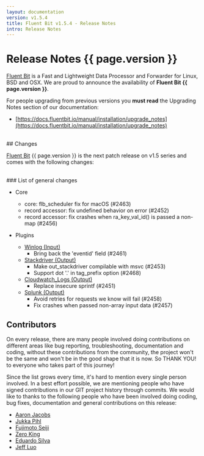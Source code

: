```yaml
---
layout: documentation
version: v1.5.4
title: Fluent Bit v1.5.4 - Release Notes
intro: Release Notes
---
```


# Release Notes {{ page.version }}

[Fluent Bit](http://fluentbit.io) is a Fast and Lightweight Data Processor and Forwarder for Linux, BSD and OSX. We are proud to announce the availability of __Fluent Bit {{ page.version }}__.

For people upgrading from previous versions you __must read__ the Upgrading Notes section of our documentation:

- [https://docs.fluentbit.io/manual/installation/upgrade_notes](https://docs.fluentbit.io/manual/installation/upgrade_notes)

<br>
## Changes

[Fluent Bit](https://fluentbit.io) {{ page.version }} is the next patch release on v1.5 series and comes with the following changes:

<br>
### List of general changes

 - Core
   - core: flb_scheduler fix for macOS (#2463)
   - record accessor: fix undefined behavior on error (#2452)
   - record accessor: fix crashes when ra_key_val_id() is passed a non-map (#2456)

 - Plugins
   - [Winlog (Input)](https://docs.fluentbit.io/manual/pipeline/inputs/winlog/)
      - Bring back the 'eventid' field (#2461)
   - [Stackdriver (Output)](https://docs.fluentbit.io/manual/pipeline/outputs/stackdriver/)
      - Make out_stackdriver compilable with msvc (#2453)
      - Support dot '.' in tag_prefix option  (#2468)
   - [Cloudwatch_Logs (Output)](https://docs.fluentbit.io/manual/pipeline/outputs/cloudwatch_logs/)
      - Replace insecure sprintf (#2451)
   - [Splunk (Output)](https://docs.fluentbit.io/manual/pipeline/outputs/splunk/)
      - Avoid retries for requests we know will fail (#2458)
      - Fix crashes when passed non-array input data (#2457)

## Contributors

On every release, there are many people involved doing contributions on different areas like bug reporting, troubleshooting, documentation and coding, without these contributions from the community, the project won't be the same and won't be in the good shape that it is now. So THANK YOU! to everyone who takes part of this journey!

Since the list grows every time, it's hard to mention every single person involved. In a best effort possible, we are mentioning people who have signed contributions in our GIT project history through commits. We would like to thanks to the following people who have been involved doing coding, bug fixes, documentation and general contributions on this release:

- [Aaron Jacobs](https://github.com/atheriel)
- [Jukka Pihl](https://github.com/bluebike)
- [Fujimoto Seiji](https://github.com/fujimotos)
- [Zero King](https://github.com/l2dy)
- [Eduardo Silva](https://github.com/edsiper)
- [Jeff Luo](https://github.com/JeffLuoo)
